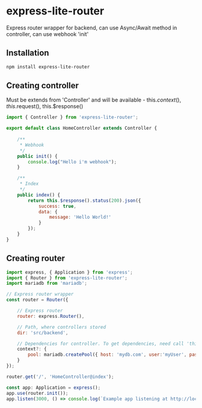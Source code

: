 # express-lite-router
Express router wrapper for backend, can use Async/Await method in controller, can use webhook 'init'

## Installation
```bash
npm install express-lite-router
```

## Creating controller
Must be extends from 'Controller' and will be available - this.$context(), this.$request(), this.$response()

```js
import { Controller } from 'express-lite-router';

export default class HomeController extends Controller {
    
    /**
     * Webhook
     */
    public init() {
        console.log("Hello i'm webhook");
    }

    /**
     * Index
     */
    public index() {
        return this.$response().status(200).json({
            success: true,
            data: {
                message: 'Hello World!'
            }
        });
    }
}
```

## Creating router

```js
import express, { Application } from 'express';
import { Router } from 'express-lite-router';
import mariadb from 'mariadb';

// Express router wrapper
const router = Router({

    // Express router
    router: express.Router(), 

    // Path, where controllers stored
    dir: 'src/backend', 

    // Dependencies for controller. To get dependencies, need call 'this.$context()' in controller
    context?: {
        pool: mariadb.createPool({ host: 'mydb.com', user:'myUser', password: 'myPassword' })
    }
});

router.get('/', 'HomeController@index');

const app: Application = express();
app.use(router.init());
app.listen(3000, () => console.log(`Example app listening at http://localhost:3000`));
```